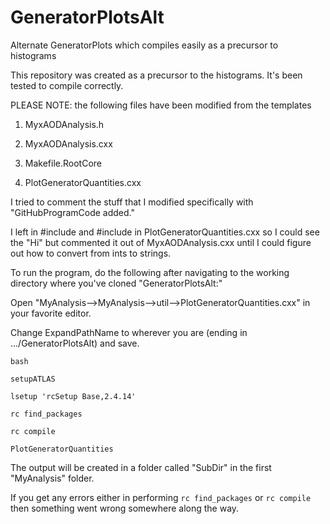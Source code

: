 # GeneratorPlotsAlt
Alternate GeneratorPlots which compiles easily as a precursor to histograms

This repository was created as a precursor to the histograms.  It's been tested to compile correctly.

PLEASE NOTE: the following files have been modified from the templates

1) MyxAODAnalysis.h

2) MyxAODAnalysis.cxx

3) Makefile.RootCore

4) PlotGeneratorQuantities.cxx

I tried to comment the stuff that I modified specifically with "GitHubProgramCode added."

I left in #include <iostream> and #include <string> in PlotGeneratorQuantities.cxx so I could see the "Hi" but commented it out of MyxAODAnalysis.cxx until I could figure out how to convert from ints to strings.

To run the program, do the following after navigating to the working directory where you've cloned "GeneratorPlotsAlt:"

Open "MyAnalysis-->MyAnalysis-->util-->PlotGeneratorQuantities.cxx" in your favorite editor.

Change ExpandPathName to wherever you are (ending in .../GeneratorPlotsAlt) and save.

`bash`

`setupATLAS`

`lsetup 'rcSetup Base,2.4.14'`

`rc find_packages`

`rc compile`

`PlotGeneratorQuantities`

The output will be created in a folder called "SubDir" in the first "MyAnalysis" folder.

If you get any errors either in performing `rc find_packages` or `rc compile` then something went wrong somewhere along the way.
